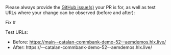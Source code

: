Please always provide the [GitHub issue(s)](../issues) your PR is for, as well as test URLs where your change can be observed (before and after):

Fix #<gh-issue-id>

Test URLs:
- Before: https://main--catalan-commbank-demo-52--aemdemos.hlx.live/
- After: https://<branch>--catalan-commbank-demo-52--aemdemos.hlx.live/
